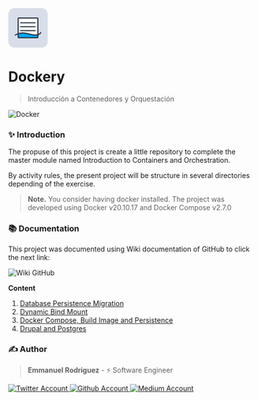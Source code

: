 <img src="./project/assets/logo.svg" alt="logo" width="80">

# Dockery
> Introducción a Contenedores y Orquestación

![Docker](https://img.shields.io/badge/v20.x-ECEFF4?style=for-the-badge&logo=Docker)

### ✨ Introduction

The propuse of this project is create a little repository to complete the master module named Introduction to Containers and Orchestration.

By activity rules, the present project will be structure in several directories depending of the exercise.

> **Note.**
> You consider having docker installed.
> The project was developed using Docker v20.10.17 and Docker Compose v2.7.0

### 📚 Documentation

This project was documented using Wiki documentation of GitHub to click the next link:

![Wiki GitHub](https://img.shields.io/badge/Wiki_GitHub-ECEFF4?style=for-the-badge&logo=Github&logoColor=2E3440)

**Content**
1. [Database Persistence Migration](https://github.com/Three-Points/dockery/wiki/1.-Database-Persistence-Migration)
2. [Dynamic Bind Mount](https://github.com/Three-Points/dockery/wiki/2.-Dynamic-Bind-Mount)
3. [Docker Compose, Build Image and Persistence](https://github.com/Three-Points/dockery/wiki/3.-Docker-Compose,-Build-Image-and-Persistence)
4. [Drupal and Postgres](https://github.com/Three-Points/dockery/wiki/4.-Drupal-and-Postgres)

### ✍️ Author

> **Emmanuel Rodriguez** - ⚡️ Software Engineer

<div>
  <a href="https://twitter.com/roremDev">
  	<img src="https://img.shields.io/badge/Twitter-ECEFF4?style=for-the-badge&logo=Twitter" alt="Twitter Account" />
  </a>
    <a href="https://github.com/roremdev">
  	<img src="https://img.shields.io/badge/GitHub-ECEFF4?style=for-the-badge&logo=GitHub&logoColor=2E3440" alt="Github Account" />
  </a>
    <a href="https://medium.com/@roremDev">
  	<img src="https://img.shields.io/badge/Medium-ECEFF4?style=for-the-badge&logo=Medium&logoColor=2E3440" alt="Medium Account" />
  </a>
</div>